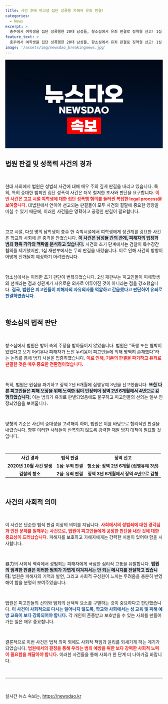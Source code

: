 ```yaml
---
title: 사건 후배 여고생 집단 성폭행 가해자 유죄 판결!
categories:
  - News
excerpt: >
  충주에서 여학생을 집단 성폭행한 20대 남성들, 항소심에서 유죄 판결로 징역형 선고! 1심 무죄 뒤, 위력에 의한 성관계 강요로 판단한 법원의 결정을 주목하세요!
feature_text: >
  충주에서 여학생을 집단 성폭행한 20대 남성들, 항소심에서 유죄 판결로 징역형 선고! 1심 무죄 뒤, 위력에 의한 성관계 강요로 판단한 법원의 결정을 주목하세요!
image: '/assets/img/newsdao_breakingnews.jpg'
---
```


<p><img src="/assets/img/newsdao_breakingnews.jpg" alt="koreaapp 속보" /></p>

<h2 data-ke-size="size26">법원 판결 및 성폭력 사건의 경과</h2>

<p data-ke-size="size16">&nbsp;</p>

<p>현대 사회에서 법원은 성범죄 사건에 대해 매우 주의 깊게 판결을 내리고 있습니다. 특히, 특히 중대한 범죄인 집단 성폭력 사건은 더욱 철저한 조사와 판단을 요구합니다. <b><span style="color: #ee2323;">이번 사건은 고교 시절 여학생에 대한 집단 성폭행 혐의를 둘러싼 복잡한 legal process을 보여줍니다.</span></b> 대법원에서 연이어 선고되는 판결들이 모두 사건의 결말에 중요한 영향을 미칠 수 있기 때문에, 이러한 사건들은 명확하고 공정한 판결이 필요합니다.</p>

<p data-ke-size="size16">&nbsp;</p>

<p>고교 시절, 다섯 명의 남학생이 충주 한 숙박시설에서 여학생에게 성관계를 강요한 사건은 학교와 사회에 큰 충격을 안겼습니다. <b><span style="background-color: #21538527;">이 사건은 남성들 간의 관계, 피해자의 입장과 범죄 행위 각각의 맥락을 분석하고 있습니다.</span></b> 사건의 초기 단계에서는 검찰이 특수강간 혐의를 제기했지만, 1심 재판부에서는 무죄 판결을 내렸습니다. 이로 인해 사건의 방향이 어떻게 전개될지 예상하기 어려웠습니다.</p>

<p data-ke-size="size16">&nbsp;</p>

<p>항소심에서는 이러한 초기 판단이 번복되었습니다. 2심 재판부는 피고인들이 피해학생의 선배라는 점과 성관계가 자유로운 의사로 이루어진 것이 아니라는 점을 강조했습니다. <b><span style="color: #1a5490;">결국, 법원은 피고인들이 피해자의 자유의사를 억압하고 간음했다고 판단하여 유죄로 판결하였습니다.</span></b></p>

<p data-ke-size="size16">&nbsp;</p>

<h2 data-ke-size="size26">항소심의 법적 판단</h2>

<p data-ke-size="size16">&nbsp;</p>

<p>항소심에서 법원은 방어 측의 주장을 받아들이지 않았습니다. 법원은 "폭행 또는 협박이 있었다고 보기 어려우나 피해자가 느낀 두려움이 피고인들에 의해 명백히 존재했다"라는 논리를 통해 범죄 사실을 입증하였습니다. <b><span style="color: #ee2323;">이로 인해, 기존의 판결을 파기하고 유죄로 판결한 것은 매우 중요한 전환점이었습니다.</span></b></p>

<p data-ke-size="size16">&nbsp;</p>

<p>특히, 법원은 원심을 파기하고 징역 2년 6개월에 집행유예 3년을 선고했습니다. <b><span style="background-color: #21538527;">또한 다른 피고인들은 피해 보상을 위해 노력한 점이 인정되어 징역 2년 6개월에서 4년으로 감형되었습니다.</span></b> 이는 범죄가 유죄로 판별되었음에도 불구하고 피고인들의 선의는 일부 인정되었음을 보여줍니다.</p>

<p data-ke-size="size16">&nbsp;</p>

<p>양형의 기준은 사건의 중대성을 고려해야 하며, 법원은 이를 바탕으로 합리적인 판결을 내렸습니다. 향후 이러한 사례들이 반복되지 않도록 강력한 재발 방지 대책이 필요할 것입니다.</p>

<p data-ke-size="size16">&nbsp;</p>

<table style="width:100%;">
  <tr>
    <th style="text-align:center;">사건 경과</th>
    <th style="text-align:center;">법적 판결</th>
    <th style="text-align:center;">징역 선고</th>
  </tr>
  <tr>
    <td style="text-align:center; height: 17px;"><b>2020년 10월 사건 발생</b></td>
    <td style="text-align:center; height: 17px;"><b>1심: 무죄 판결</b></td>
    <td style="text-align:center; height: 17px;"><b>항소심: 징역 2년 6개월 (집행유예 3년)</b></td>
  </tr>
  <tr>
    <td style="text-align:center; height: 17px;"><b>검찰의 항소</b></td>
    <td style="text-align:center; height: 17px;"><b>2심: 유죄 판결</b></td>
    <td style="text-align:center; height: 17px;"><b>징역 3년 6개월에서 징역 4년으로 감형</b></td>
  </tr>
</table>

<p data-ke-size="size16">&nbsp;</p>

<h2 data-ke-size="size26">사건의 사회적 의미</h2>

<p data-ke-size="size16">&nbsp;</p>

<p>이 사건은 단순한 법적 판결 이상의 의미를 지닙니다. <b><span style="color: #ee2323;">사회에서의 성범죄에 대한 경각심과 안전 문제를 일깨우는 사건으로, 법원이 피고인들에게 공정한 판단을 내린 것에 대한 중요성이 드러났습니다.</span></b> 피해자를 보호하고 가해자에게는 강력한 처벌이 있어야 함을 시사합니다.</p>

<p data-ke-size="size16">&nbsp;</p>

<p>暴力의 사회적 맥락에서 성범죄는 피해자에게 극심한 심리적 고통을 유발합니다. <b><span style="background-color: #21538527;">법원의 엄격한 판결은 이러한 범죄가 가볍게 여겨져서는 안 되는 메시지를 전달하고 있습니다.</span></b> 법원은 피해자의 기억과 발언, 그리고 사회적 구성원이 느끼는 두려움을 충분히 반영해야 함을 분명히 보여주었습니다.</p>

<p data-ke-size="size16">&nbsp;</p>

<p>법원은 피고인들의 선의와 범죄의 선택적 요소를 구별하는 것이 중요하다고 판단했습니다. <b><span style="color: #1a5490;">이 사건이 사회적으로 다시는 일어나지 않도록, 학교와 사회에서는 성 교육 및 피해 예방 교육이 보다 강화되어야 합니다.</span></b> 각 개인이 존중받고 보호받을 수 있는 사회를 만들어가는 일은 매우 중요합니다.</p>

<p data-ke-size="size16">&nbsp;</p>

<p>결론적으로 이번 사건은 법적 의미 외에도 사회적 책임과 윤리를 되새기게 하는 계기가 되었습니다. <b><span style="color: #ee2323;">법원에서의 결정을 통해 우리는 범죄 예방을 위한 보다 강력한 사회적 노력이 필요함을 깨달아야 합니다.</span></b> 이러한 사건들을 통해 사회가 한 단계 더 나아가길 바랍니다.</p>

<p data-ke-size="size16">&nbsp;</p>

<hr style="height:3px; border:none; background-color:#ccc;"/>

<p data-ke-size="size16">&nbsp;</p>
실시간 뉴스 속보는, <a href="https://newsdao.kr" rel="dofollow">https://newsdao.kr</a>


